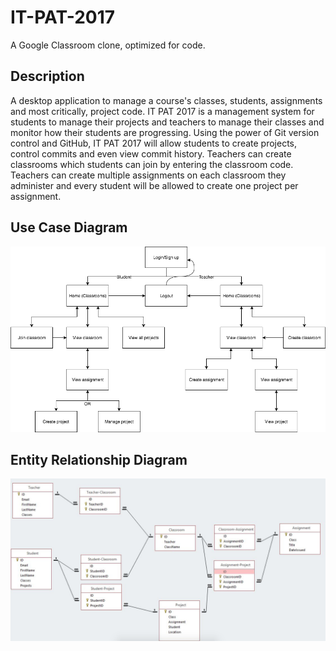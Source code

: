 # IT-PAT-2017
A Google Classroom clone, optimized for code.

## Description
A desktop application to manage a course's classes, students, assignments and most critically, project code. IT PAT 2017 is a management system for students to manage their projects and teachers to manage their classes and monitor how their students are progressing. Using the power of Git version control and GitHub, IT PAT 2017 will allow students to create projects, control commits and even view commit history. Teachers can create classrooms which students can join by entering the classroom code. Teachers can create multiple assignments on each classroom they administer and every student will be allowed to create one project per assignment.

## Use Case Diagram
![Use case diagram](https://github.com/stephancill/IT-PAT-2017/blob/master/res/use-case-diagram.png?raw=true)

## Entity Relationship Diagram
![ERD](https://github.com/stephancill/IT-PAT-2017/blob/master/res/entity-relationship-diagram.png?raw=true)
